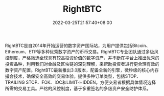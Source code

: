 ﻿---
weight: 
title: "RightBTC"
description: "RIGHTBTC是迪拜首家全球币币国际站，是全球领先的数字资产币币国际站，为用户提供包括Bitcoin, Ethereum, ETP等多种优秀数字资产的币币交易。"
date: 2022-03-25T21:57:40+08:00
lastmod: 2022-03-25T16:45:40+08:00
draft: false
authors: ["Metabd"]
featuredImage: "rightbtc.webp"
link: ""
tags: ["交易所","RightBTC"]
categories: ["navigation"]
navigation: ["交易所"]
lightgallery: true
toc: true
pinned: false
recommend: false
recommend1: false
---
RightBTC是自2014年开始运营的数字资产国际站，为用户提供包括Bitcoin、Ethereum、ETP等多种优秀数字资产的币币交易。RightBTC专业团队通过多级风控制度，严格筛选全球具有较高投资价值的数字资产，并不断在平台上推出优秀的投资品种，利用我们对金融及区块链的深刻理解，来帮助投资者进行更合理有效的数字资产配置。RightBTC最新推出3.0版本，配备全新的引擎，微秒级的核心内存撮合技术，确保安全高效的交易体验。提供多种订单类型，包括STOP、TRAILING STOP、FOK、IOC和LIMIT-HIDDEN，方便交易者根据具体情况选择所需的交易工具。严格的风控制度，基于多重签名的多级资产安全防护体系。
